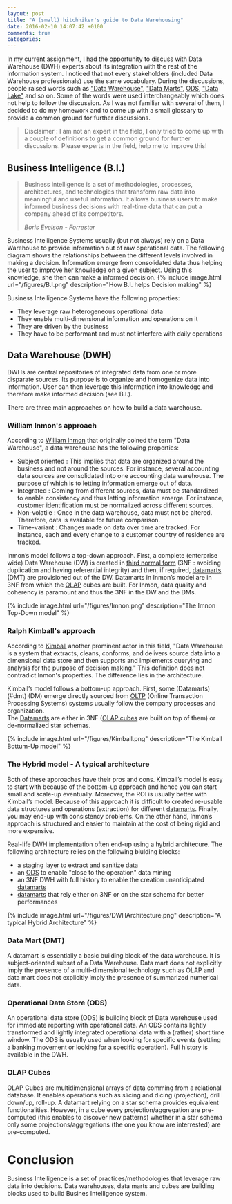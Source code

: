 ```yaml
---
layout: post
title: "A (small) hitchhiker's guide to Data Warehousing"
date: 2016-02-10 14:07:42 +0100
comments: true
categories: 
---
```


In my current assignment, I had the opportunity to discuss with Data Warehouse (DWH) experts about its integration with the rest of the information system.  I noticed that not every stakeholders (included Data Warehouse professionals) use the same vocabulary.
During the discussions, people raised words such as ["Data Warehouse"](#dwh), ["Data Marts"](#dmt), [ODS](#ods), ["Data Lake"](#lak) and so on. Some of the words were used interchangeably which does not help to follow the discussion. As I was not familiar  with several  of them, I decided to do my homework and to come up with a small glossary to provide a common ground for further discussions.

>Disclaimer : I am not an expert in the field, I only tried to come up with a couple of definitions to get a common ground for further discussions.  Please experts in the field, help me to improve this!

## Business Intelligence (B.I.)

> Business intelligence is a set of methodologies, processes, architectures, and technologies that transform raw data into meaningful and useful information. It allows business users to make informed business decisions with real-time data that can put a company ahead of its competitors.
>
> <cite>Boris Evelson - Forrester</cite>

Business Intelligence Systems usually (but not always) rely on a Data Warehouse to provide information out of raw operational data.
The following diagram shows the relationships between the different levels involved in making a  decision.
Information emerge from consolidated data thus helping the user to improve her knowledge on a given subject. Using this knowledge, she then can make a informed decision.
{% include image.html url="/figures/B.I.png" description="How B.I. helps Decision making" %}

Business Intelligence Systems have the following properties:

* They leverage raw heterogeneous operational data 
* They enable multi-dimensional information and operations on it
* They are driven by the business
* They have to be performant and must not interfere with daily operations

## Data Warehouse (DWH) <a id="dwh"></a>
DWHs are central repositories of integrated data from one or more disparate sources. Its purpose is to organize and homogenize data into information. User can then leverage this information into knowledge and therefore make informed decision (see B.I.).

There are  three main approaches on how to build a data warehouse. 

### William Inmon's approach

According to [William Inmon](http://www.amazon.com/Building-Data-Warehouse-W-Inmon/dp/0471141615) that originally coined the term "Data Warehouse", a data warehouse has the following properties:

- Subject oriented : This implies that data are organized around the business and not around the sources. For instance, several accounting data sources are consolidated into one accounting data warehouse. The purpose of which is to letting information emerge out of data.
- Integrated : Coming from different sources, data must be standardized to enable consistency and thus letting information emerge. For instance, customer identification must be normalized across different sources.
- Non-volatile : Once in the data warehouse, data must not be altered. Therefore, data is available for future comparison. 
- Time-variant : Changes made on data over time are tracked. For instance, each and every change to a customer country of residence are tracked.

Inmon’s model follows a top-down approach. First, a complete (enterprise wide) Data Warehouse (DW) is created in [third normal form](https://en.wikipedia.org/wiki/Third_normal_form) (3NF : avoiding duplication and having referential integrity) and then, if required, [datamarts](#dmt) (DMT) are provisioned out of the DW. Datamarts in Inmon’s model are in 3NF from which the [OLAP](https://en.wikipedia.org/wiki/Online_transaction_processing) cubes are built.
For Inmon, data quality and coherency is paramount and thus the 3NF in the DW and the DMs.

{% include image.html url="/figures/Imnon.png" description="The Imnon Top-Down model" %}

### Ralph Kimball's approach
According to [Kimball](http://www.amazon.com/The-Data-Warehouse-Toolkit-Dimensional-ebook/dp/B004GXBZFQ) another prominent actor in this field, "Data Warehouse is a system that extracts, cleans, conforms, and delivers source data into a dimensional data store and then supports and implements querying and analysis for the purpose of decision making." This definition does not contradict Inmon's properties. The difference lies in the architecture.

Kimball’s model follows a bottom-up approach. First, some (Datamarts)(#dmt) (DM) emerge directly sourced from [OLTP](https://en.wikipedia.org/wiki/Online_transaction_processing) (Online Transaction Processing Systems) systems usually follow the company processes and organization.  
The [Datamarts](#dmt) are either in 3NF ([OLAP cubes](#cube) are built on top of them) or de-normalized star schemas. 

{% include image.html url="/figures/Kimball.png" description="The Kimball Bottum-Up model" %}

### The Hybrid model - A typical architecture

Both of these approaches have their pros and cons. Kimball’s model is easy to start with because of the bottom-up approach and hence you can start small and scale-up eventually. Moreover, the ROI is usually better with Kimball’s model. 
Because of this approach it is difficult to created re-usable data structures and operations (extraction) for different [datamarts](#dmt). Finally, you may end-up with consistency problems. 
On the other hand, Inmon’s approach is structured and easier to maintain at the cost of being rigid and more expensive. 

Real-life DWH implementation often end-up using a hybrid architecure. The following architecture relies on the following biulding blocks:

* a staging layer to extract and sanitize data
* an [ODS](#ods) to enable "close to the operation" data mining
* an 3NF DWH with full history to enable the creation unanticipated [datamarts](#dmt)
* [datamarts](#dmt) that rely either on 3NF or on the star schema for better performances

{% include image.html url="/figures/DWHArchitecture.png" description="A typical Hybrid Architecture" %}


### Data Mart (DMT) <a id="dmt"></a>
A datamart is essentially a basic building block of the data warehouse. 
It is subject-oriented subset of a Data Warehouse. Data mart does not explicitly imply the presence of a multi-dimensional technology such as OLAP and data mart does not explicitly imply the presence of summarized numerical data.


### Operational Data Store (ODS) <a id="ods"></a>
An operational data store (ODS) is building block of Data warehouse used for immediate reporting with operational data.  An ODS contains lightly transformed and lightly integrated operational data with a (rather) short time window. The ODS is usually used when looking for specific events (settling a banking movement or looking for a specific operation). Full history is available in the DWH.

### OLAP Cubes <a id="cube"></a>
OLAP Cubes are multidimensional arrays of data comming from a relational database. It enables operations such as slicing and dicing (projection), drill down/up, roll-up. A datamart relying on a star schema provides equivalent functionalities. However, in a cube every projection/aggregation are pre-computed (this enables to discover new patterns) whether in a star schema only some projections/aggregations (the one you know are interrested) are pre-computed.

# Conclusion
Business Intelligence is a set of practices/methodologies that leverage raw data into decisions. Data warehouses, data marts and cubes are building blocks used to build Busines Intelligence system.
